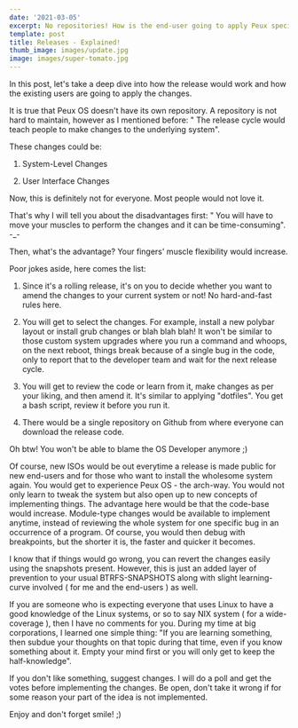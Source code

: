 ```yaml
---
date: '2021-03-05'
excerpt: No repositories! How is the end-user going to apply Peux specific updates?
template: post
title: Releases - Explained!
thumb_image: images/update.jpg
image: images/super-tomato.jpg
---
```

In this post, let's take a deep dive into how the release would work and how the existing users are going to apply the changes.

It is true that Peux OS doesn't have its own repository. A repository is not hard to maintain, however as I mentioned before: " The release cycle would teach people to make changes to the underlying system".

These changes could be:

1.  System-Level Changes

2.  User Interface Changes

Now, this is definitely not for everyone. Most people would not love it.

That's why I will tell you about the disadvantages first: " You will have to move your muscles to perform the changes and it can be time-consuming".  -\_-

Then, what's the advantage? Your fingers' muscle flexibility would increase.

Poor jokes aside, here comes the list:

1.  Since it's a rolling release, it's on you to decide whether you want to amend the changes to your current system or not! No hard-and-fast rules here.

2.  You will get to select the changes. For example, install a new polybar layout or install grub changes or blah blah blah! It won't be similar to those custom system upgrades where you run a command and whoops, on the next reboot, things break because of a single bug in the code, only to report that to the developer team and wait for the next release cycle.

3.  You will get to review the code or learn from it, make changes as per your liking, and then amend it. It's similar to applying "dotfiles". You get a bash script, review it before you run it.

4.  There would be a single repository on Github from where everyone can download the release code.

Oh btw! You won't be able to blame the OS Developer anymore ;)

Of course, new ISOs would be out everytime a release is made public for new end-users and for those who want to install the wholesome system again. You would get to experience Peux OS - the arch-way. You would not only learn to tweak the system but also open up to new concepts of implementing things. The advantage here would be that the code-base would increase. Module-type changes would be available to implement anytime, instead of reviewing the whole system for one specific bug in an occurrence of a program. Of course, you would then debug with breakpoints, but the shorter it is, the faster and quicker it becomes.

I know that if things would go wrong, you can revert the changes easily using the snapshots present. However, this is just an added layer of prevention to your usual BTRFS-SNAPSHOTS along with slight learning-curve involved ( for me and the end-users ) as well.

If you are someone who is expecting everyone that uses Linux to have a good knowledge of the Linux systems, or so to say NIX system ( for a wide-coverage ), then I have no comments for you. During my time at big corporations, I learned one simple thing: "If you are learning something, then subdue your thoughts on that topic during that time, even if you know something about it. Empty your mind first or you will only get to keep the half-knowledge".

If you don't like something, suggest changes. I will do a poll and get the votes before implementing the changes. Be open, don't take it wrong if for some reason your part of the idea is not implemented.

Enjoy and don't forget smile! ;)
